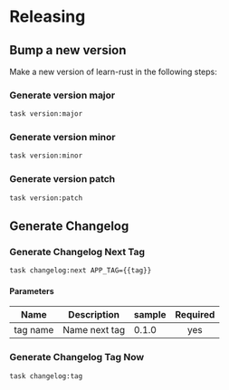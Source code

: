 <!-- Space: Projects -->
<!-- Parent: LearnRust -->
<!-- Title: Releasing LearnRust -->
<!-- Label: LearnRust -->
<!-- Label: Project -->
<!-- Label: Releasing -->
<!-- Include: disclaimer.md -->
<!-- Include: ac:toc -->

# Releasing

## Bump a new version

Make a new version of learn-rust in the following steps:

### Generate version major

```bash
task version:major
```

### Generate version minor

```bash
task version:minor
```

### Generate version patch

```bash
task version:patch
```

## Generate Changelog

### Generate Changelog Next Tag

```bash
task changelog:next APP_TAG={{tag}}
```

#### Parameters

| Name     | Description   | sample | Required |
| -------- | ------------- | ------ | :------: |
| tag name | Name next tag | 0.1.0  |   yes    |

### Generate Changelog Tag Now

```bash
task changelog:tag
```
